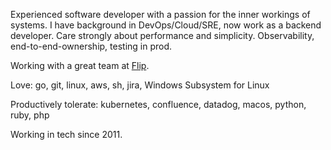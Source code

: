 Experienced software developer with a passion for the inner workings of systems. I have background in DevOps/Cloud/SRE, now work as a backend developer. Care strongly about performance and simplicity. Observability, end-to-end-ownership, testing in prod.

Working with a great team at [Flip](https://github.com/flipgroup).

Love: go, git, linux, aws, sh, jira, Windows Subsystem for Linux

Productively tolerate: kubernetes, confluence, datadog, macos, python, ruby, php

Working in tech since 2011.
